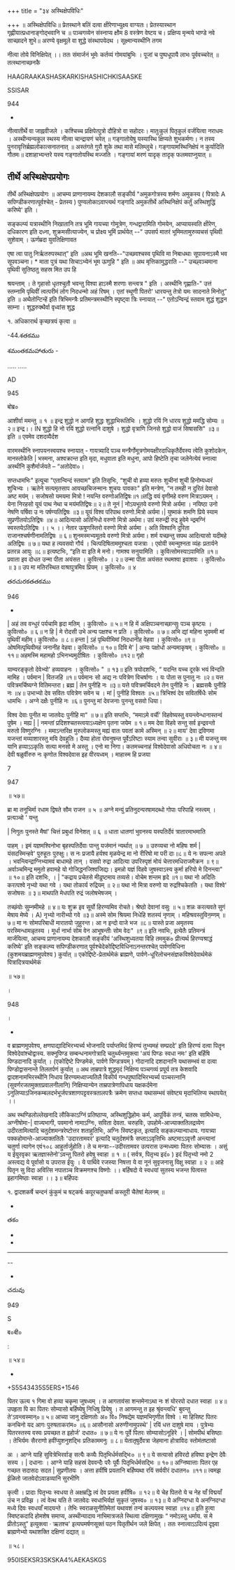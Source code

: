 +++
title = "३४ अस्थिक्षेपविधिः"

+++
॥ अस्थिक्षेपविधिः॥ प्रेतस्थाने बलिं दत्वा क्षीरेणाभ्युक्ष्य वाग्यतः। प्रेतस्यास्थान गृह्णीयात्प्रधानाङ्गोद्भवानि च ॥ पञ्चगव्येन संस्नाप्य क्षौम 8 वस्त्रेण वेष्टय च। प्रक्षिप्य मृन्मये भाण्डे नवे साच्छादने शुभे॥ अरण्ये वृक्षमूले वा शुद्धे संस्थापयेदथ । सूक्ष्मान्यस्थीनि तगम

नीत्वा तोये विनिक्षिपेत् ।। ततः संमार्जनं भूमेः कर्तव्यं गोमयांबुभिः । पूजां च पुष्पधूपायै लाभः पूर्ववच्चरेत् ॥ तत्स्थानाच्छनकै

HAAGRAAKASHASKARKISHASHICHKISAASKE

SSISAR

944

-

नीत्वातीर्थे वा जाह्नवीजले । कश्चिच्च प्रक्षिपेत्पुत्रो दौहित्रो वा सहोदरः। मातुःकुलं पितृकुलं वर्जयित्वा नराधमः । अस्थीन्यन्यकुल स्थस्य नीत्वा चान्द्रायणं चरेत् ॥ गङ्गातोयेषु यस्यास्थि क्षिप्यते शुभकर्मणः। न तस्य पुनरावृत्तिर्ब्रह्मलोकात्सनातनात् ॥ अस्तंगते गुरौ शुके तथा मासे मलिम्लुचे। गङ्गायामस्थिनिक्षेपं न कुर्यादिति गौतमः॥ दशाहाभ्यन्तरे यस्य गङ्गातोयस्थि मज्जति । गङ्गायां मरणं यादृक् तादृक् फलमवाप्नुयात् ॥
## तीर्थे अस्थिक्षेपप्रयोगः
तीर्थे अस्थिक्षेपप्रयोगः ॥ आचम्य प्राणानायम्य देशकालौ सङ्कीर्य "अमुकगोत्रस्य शर्मणः अमुकस्य ( पित्रादेः A सपिण्डीकरणात्पूर्वश्चेत् - प्रेतस्य ) पुण्यलोकाऽवाप्त्यर्थ गङ्गादि अमुकतीर्थे अस्थिनिक्षेपं कर्तुं अस्थिशुद्धिं करिष्ये' इति ।

सङ्कल्प्यं यत्रास्थीनि निखातानि तत्र भूमि गायच्या गोमूत्रेण, गन्धद्वारामिति गोमयेन, आप्यायस्वति क्षीरेण, दधिकारण इति दध्ना, शुक्रमसीत्याज्येन, च प्रोक्ष्य भूमिं प्रार्थयेत् --" उपसर्प मातरं भूमिमतामुरुव्यचसं पृथिवी सुशेवाम् । ऊर्णम्रदा युवतिक्षिणावत

एषा त्वा पातु निर्ऋतरुपस्थात्” इति ॥अथ भूमि खनति--"उच्छवश्चस्व पृथिवि मा निबाधथाः सूपायनाऽस्मै भव सूपवञ्चना। * माता पुत्रं यथा सिचाऽभ्येनं भूम ऊणुहि " इति ॥ अथ मृत्तिकामुद्धराति --" उच्छ्वञ्चमाना पृथिवी सुतिष्ठतु सहस्र मित उप हि

श्रयन्ताम् । ते गृहासो धृतश्चुतौ भवन्तु विश्वा हाऽस्मै शरणाः सन्त्वत्र " इति । अस्थीनि गृह्णाति-" उत्तं स्तम्नामि पृथिवीं त्वत्परीमं लोग निदधन्मो अहं रिषम् । एतां स्थूणी पितरो' धारयन्तु तेत्रो यमः सादनाते मिनोतु” इति ॥ अथैतोन्टिन्हें इति त्रिभिमन्त्रैः प्रतिमन्त्रमस्थीनि स्पृष्ट्वा त्रिः स्नायात् --" एतोऽन्विन्द्रं स्तवाम शुद्धं शुद्धन साम्ना । शुद्धरुक्थैर्वा वृध्वांस शुद्ध

१. अधिकारार्थ कृच्छत्रयं कृत्वा ॥

-44.శతకము

శమంతకమహాతురు -

..... .....

AD

945

बोब्र०

आशीर्वा ममन्तु ॥ १ ॥ इन्द्र शुद्धो न आगहि शुद्धः शुद्धाभिरूतिभिः । शुद्धो रयिं नि धारय शुद्धो ममद्धि सोम्यः ॥ २॥ इन्द्र।। IN शुद्धो हि नो रयिं शुद्धो रत्नानि दाशुषे । शुद्धो वृत्राणि जिनसे शुद्धो वाजं सिषाससि" ॥३॥ इति ॥ एवमेव दशदव्यैर्दश

वारमस्थीनि स्नापयनस्वयश्च स्नायात् - गायत्र्यादि पञ्च मन्त्रैर्गोमूत्रगोमयक्षीरदाधिकृतैर्देवस्य त्वेति कुशोदकेन, मानस्तोकेति | भस्मना, अश्वक्रान्त इति मृदा, मधुवाता इति मधुना, आपो हिष्टेति तृचा जलेनेत्येवं स्नात्वा अस्थीनि कुशैर्मार्जयते – “अतोदेवा०।

सप्तधामभिः" इत्यूचा "एतान्विन्दं स्तवाम" इति तिसृभिः, “शुची वो हव्या मरुतः शुचीनां शुची हिनोम्यध्वरं शुचिभ्यः । ऋतेने सत्यमृतसाप आयच्छचिजन्मानः शुचयः पावकाः" इति मन्त्रेण, “न तमही न दुरितं देवासो अष्ट मय॑म् । सजोषसो यमयमा मित्रो ! नयन्ति वरुणोअतिद्विषः॥१॥तद्धि वयं वृणीमहे वरुण मित्राऽयमन् । येना निरहसो यूयं पाथ नेथा च मय॑मतिद्विषः॥ २॥ ते नूनं | नोऽयभूतये वरुणो मित्रो अर्यमा । नयिष्ठा उनो नेषणि पर्षिवा उ नः पर्षण्यतिद्विषः ॥३॥ यूयं विश्व परिपाथ वरुणो.मित्रो अर्यमा।| युष्माकं शमणि प्रिये स्याम सुप्रणीतयोऽतिद्विषः ॥४॥ आदित्यासो अतिनिधो वरुणो मित्रो अर्थमा। उग्रं मरुन्द्री रुद्र हुवेमे न्द्रमग्निं स्वस्तयेऽतिद्विषः ।। ५ ।। नेतार ऊषुणस्तिरो वरुणो मित्रो अर्यमा । अति विश्वानि दुरिता राजानश्चर्षणीनामतिद्विषः ॥ ६॥ शुनमस्मभ्यमूतये वरुणो मित्रो अर्यमा। शर्म यच्छन्तु सपथ आदित्यासो यदीमहे अतिद्विषः ॥ ७॥ यथा ह त्यवसवो गौर्य । चित्पदिषिताममुश्चता यजत्राः । एवोवी स्मन्मुश्नता व्यंहः प्रतार्यने प्रतरन्न आयुः ॥८॥ इत्यष्टभिः, “इति वा इति मे मनो। गामश्व सनुयामिति । कुवित्सोमस्याऽपामिति ॥१॥ प्रवाता इव दोधत उन्मा पीता अयंसत । कुवित्सो० । २॥ उन्मा पीता अयंसत रथमश्वा इवाशवः । कुवित्सो० ॥ ३॥ उप मा मतिरस्थित वाश्रापुत्रमिव प्रियम् । कुवित्सो० ॥ ४

తరచురకతతకము

946

-

| अहं तव वन्धुरं पर्यचामि हृदा मतिम् । कुवित्सो० ॥ ५॥ न हि में अक्षिपञ्चनाच्छान्सुः पञ्च कृष्टयः । कुवित्सो० ॥ ६॥ न हि | मे रोदसी उभे अन्य पक्षश्च न प्रति । कुवित्सो० ॥ ७॥ अभि द्यां महिना भुवममी मां पृथिवीं महीम्। कुवित्सो० ॥ ८॥ हन्ता | ऽहं पृथिवीमिमां निदधानीह वेहवा । कुवित्सो० ॥९॥ ओषमित्पृथिवीमहं जनानीह वेहवा। कुवित्सो० ॥ १०॥ दिवि मे' | अन्यः पक्षोधो अन्यमाकृषम् । कुवित्सो० ॥११॥ अहमस्मि महामहो ऽभिनभ्यमुदीषितः । कुवित्सो० ॥१२॥ गृहो

याम्यरङ्कृतो देवेभ्यो' हव्यवाहनः । कुवित्सो० " ॥ १३॥ इति त्रयोदशभिः, “ यदन्ति यच्च दूरके भयं विन्दति मामिह । पर्वमान | वितजहि ॥१॥ पर्वमानः सो अद्य नः पवित्रेण विचर्षाणः । यः पोता स पुनातु नः ॥२॥ यत्त पवित्रमर्चिष्यग्ने वितिमन्तरा। ब्रह्म | तेन पुनीहि नः ॥३॥ यत्ते पवित्रमर्चिवदने तेन पुनीहि नः । ब्रह्मसबैः पुनीहि नः ॥४॥ उभाभ्यो देव सवितः पवित्रेण सवेन च । मां | पुनीहि विश्वतः ॥५॥ त्रिभिश्वं देव सवितर्षिधैः सोम धामभिः । अग्ने दक्षैः पुनीहि नः ॥६॥ पुनन्तु मां देवजनाः पुनन्तु वसवो धिया।

विश्व देवाः पुनीत मा जातवेदः पुनीहि मा" ॥ ७॥ इति सप्तभिः, “ममाऽमे वर्ची' विहवेष्यस्तु वयन्त्वेन्धानास्तन्वं पुषेम । मह्य | | नमन्तां प्रदिशश्चतस्त्वयाऽध्यक्षेण पृतना जयेम ॥ १॥ मम देवा विहवे सन्तु सर्व इन्द्रवन्तो मरुतो विष्णुरग्निः । ममाऽन्तरिक्ष मुरुलोकमस्तु मह्यं वातः पवतां कामे अस्मिन् ॥ २॥ माय' देवा द्रविणमा यजन्तां मय्याशारस्तु मयि देवहूतिः। दैव्या होता रोवनुषन्त पूर्वेऽरिष्टाः स्याम तन्वा सुवीराः ॥ ३॥ मी यजन्तु मम यानि हव्याऽऽकृतिः सत्या मनसो मे अस्तु । एनो मा निगा। कतमच्चनाहं विश्वेदेवासो अधिवोचता नः ॥ ४॥ देवी षळुर्वीरुरु नः कृणोत विश्वदेवास इह वीरयध्वम् । माहास्म हि प्रजया

7

947

॥ ५७॥

ब्रा मा तनूभिर्मा रधाम द्विषते सौम राजन ॥ ५ ॥ अग्ने मन्युं प्रतिनुदन्परषामदब्धो गोपाः परिपाहि नस्त्वम् । प्रत्यञ्चो ' यन्तु

| निगुतः पुनस्ते मैषां' चित्तं प्रबुधां विनेशत् ॥ ६ ॥ धाता धातणां भुवनस्य यस्पतिर्देवं त्रातारमाभमाति

पाहम् । इमं यज्ञमश्विनोभा बृहस्पतिर्देवाः पान्तु यज॑मानं न्यर्थात् ॥ ७ ॥ उरुव्यचा नो महिषः शर्म | यंसदस्मिन्हवे' पुरुहूतः पुरुक्षुः। स नः प्रजायै हर्यश्व मृळयेन्द्र मा नो रीरिषो मा परी दाः॥८॥ ये नः सपत्ना अपते । भवन्त्विन्द्राग्निभ्यामवं बाधामहे तान् । वसवो रुद्रा आदित्या उपरिस्पृशं मोयं चेत्तारमधिराजमैक्रन ॥ ९॥ अर्वाञ्चमिन्द्र ममुतो हवामहे यो गोजिद्धनजिश्वजिद्यः। इमन्नो यज्ञं विहवे जुषस्वाऽस्य कुर्मा हरियो मे दिनन्त्वा" ॥ १०॥ इति दशभिः, । | "कद्राय प्रचेतसे मीढुष्टमाय तव्यसे। वोचेम शन्तम हृदे ॥१॥ यथा नो अदितिः करत्पश्वे नृभ्यो यथा गवे । यथा तोकार्य रुद्रियम् ॥ २॥ यथा नो मित्रा वरुणो या रुद्रश्चिकेतति । यथा विश्वे' सजोषसः ॥ ३॥ माथपति मेधपति रुद्रं जलोषभेषजम् ।

तच्छंयोः सुम्नमीमहे ॥ ४॥ यः शुक्र इव सूर्यो हिरण्यमिव रोचते। श्रेष्ठो देवानां वसुः ॥ ५॥ शन्नः करत्यवते सुगं मेषाय मेष्ये । A) नृभ्यो नारीभ्यो गवे ॥३॥ अस्मे सोम श्रियमा निधेहि शतस्यं नृणाम् । महिश्रवस्तुविन॒म्णम् ॥ ७॥ मा नः सोमपरिबाधी मारातयो जुहुरन्त। आ न इन्दो वाजे भज ॥८॥ यास्ते प्रजा अमृतस्य परस्मिन्धामन्नृतस्य । मूर्धा नार्भा सोम वेन आभूषन्तीः सोम वेदः" ॥९॥ इति नवभिः, इत्येतैः प्रतिमन्त्रं मार्जयित्वा, आचम्य प्राणानायम्य देशकालौ सङ्कीयं 'अस्थिशुध्यतया विहि तममुक० प्रीत्यर्थ हिरण्यश्राद्धं करिष्ये' इति सङ्कल्प्य सपिण्डीकरणात् पूर्वश्चेदेकोद्दिष्टविधिनाऽनन्तरश्चेत् पार्वणविधिना (कुशमयब्राह्मणमुपवेश्य ) कुर्यात् ॥ एकोद्दिष्टे-प्रेतार्थमेकं ब्राह्मणे, पार्वणे-धूरिलोचनसंज्ञकविश्वेदेवार्थमेकं पित्रादित्रयार्थमेकं

॥ ५७॥

।

948

।

-

व ब्राह्मणमुपवेश्य, क्षणपाद्यादिभिरभ्यर्च्य भोजनादि पर्याप्तमिदं हिरण्यं तुभ्यमहं सम्प्रददे' इति हिरण्यं दत्वा पितॄन विश्वेदेवांश्चोद्वास्य. सक्नुपिण्ड सम्बन्धनामगोत्रादि चतुर्थ्यन्तमुक्त्वा 'अयं पिण्डः स्वधा नमः' इति बर्हिषि पिण्डदानादि कुर्यात् । (एकोद्दिष्टे पिण्डमेकं, पार्वणे पिण्डत्रयम् ) गोदानादि दशदानानि यथासम्भवं वा दत्वा पिण्डोद्वासनान्ते तिलतर्पणं कुर्यात् ॥ अथ ताम्रपात्रे शुद्धमृदं निक्षिप्य पञ्चगव्यं प्रपूर्य तत्र केशवादि द्वादशनामभिरस्थीनि निधाय हिरण्यमध्वाज्यतिलै विकीर्य गन्धपुष्पादिभिरभ्यर्च्य पञ्चरत्नानि (सुवर्णरजतमुक्ताप्रवालनीलानि) निक्षिप्यान्येन ताम्रपात्रेणापिधाय यक्षकर्दमेना ऽनुलिप्याऽजिनकम्बलदर्भभूर्जपत्रशाणपट्टवस्त्रतालपत्रैः क्रमेण सप्तधा यथासम्भवं संवेष्ट्य मृदाभिलिप्य स्थापयेत् ।।

अथ स्थण्डिलोल्लेखनादि लौकिकाऽग्निं प्रतिष्ठाप्य, अस्थिशुद्धिहोमः कर्म, आपूर्विकं तन्त्रं, चतस्रः सामिधेन्यः, अग्नीषोमा-| वाज्यभागी, पवमानो नामाऽग्निः, सविता देवता. चरुहविः, उपहोमे-आज्याक्ततिलद्रव्येण उदीरतामित्यादि चतुर्दशमन्त्ररेष्टोत्तर शताहुतिभिः, अग्निः स्विष्टकृत, इत्यादि सङ्कल्प्यान्वाधाय. गायत्र्या पक्कहोमान्ते-आज्याक्ततिलैः 'उदारतामवर' इत्यादि चतुर्दशमंत्रैः सप्ताऽऽवृत्तिभिः अष्टमाऽऽवृत्तौ अन्त्यानां चतुर्णा त्यागेन एवं१०८ आहुर्तार्जुहोति। ते च मन्त्राः--उदीरतामवर उत्परास उन्मध्यमाः पितरः सोम्यासः । असुं य ईयुरवृका ऋतज्ञास्तेनो'ऽवन्तु पितरो हवेषु स्वाहा ॥ १ ॥ ( सर्वत्र, पितृभ्य इदं० ) इदं पितृभ्यो नमो 2 अस्त्वद्य ये पूर्वासो य उपरास ईयुः । ये पार्थिवे रजस्या निषत्ता ये वा नूनं सुवृजनासु विक्षु स्वाहा ॥ २ ॥ आहे पितृन सु विदा अवित्सि नपातञ्च विक्रमणश्च विष्णोः ।। बर्हिषदो ये स्वधयां सुतस्य भजन्त पित्वस्त इहागमिष्ठाः स्वाहा ।। ३॥ बर्हिपदः

१. द्वादशकर्षे चन्दनं कुंकुमं च षट्कर्षः कपूरचतुष्कर्षा कस्तूरी चैतेषां मेलनम् ॥

-

తకం

-

-

--- ---

--

-

చదువు

949

S

ब०बी०

:

॥ ५४॥

-

+S5S43435S5ERS+1546

पितर ऊत्य १ गिमा वो हव्या चकृमा जुषध्वम् । त आगताव॑सा शन्तमेनाऽथा नः शं योररपो दधात स्वाहा ॥ ४॥ उपहृता पि का पितरः सोम्यासो बर्हिष्येषु निधिषु प्रियेषु । त आगमन्तु त इह श्रृंवन्त्वधि' बुवन्तु ते'ऽवन्त्वस्मान्०॥ ५॥ आच्या जानु दक्षिणतोः अ० वि० निषद्येम यज्ञमभिगृणीत विश्वे । मा हिसिष्ट पितरः कनचिनो यद आगः पुरुषताकरांम० ॥६॥ आसौनासो अरुणीनामुपस्थे' | रयिं धत्त दाशुषे माय । पुत्रेभ्यः पितरस्तस्य वस्वः प्रयच्छत त इहोर्ज' दधात० ॥ ७॥ ये नः पूर्वे पितरः सोम्यासोऽनूहिरे । | सोमपीथं बसिष्ठाः । तेभिर्यमः सैरराणो हवींप्युशनुशद्भिः प्रतिकाममनुः ॥ ८॥ येतातृषुर्देवत्रा जेहमाना होत्राविदः स्तोम॑तष्टासो

अः । आग्ने याहि सुवित्रेभिरर्वाङ् सत्यैः कव्यैः पितृभिर्धर्मसद्भिः० ॥ ९॥ ये सत्यासो हविरदो हविष्पा इन्द्रेण देवैः सस्य । | दधानाः । आग्ने याहि सहस्रं देववन्दैः परैः पूर्वैः पितृभिर्धर्मसद्भिः ॥ १०॥ अग्निष्वात्ताः पितर एह गच्छत सदासदः सदत | सुप्रणीतयः । अत्ता हवींषि प्रयतानि बर्हिष्यथा रयिं सर्ववीरं दधातन० ॥११॥ त्वमझ ईळितो जातवेदोऽवाडव्यानि सुरभीणि

कृत्वी । प्रादाः पितृभ्यः स्वधया ते अक्षम्रद्धि त्वं देव प्रयता हवींषि० ॥ १२॥ ये चेह पितरो ये च नेह याँ विद्मयाँ उंच न प्रविझ । त्वं वेत्थ यति ते जातवेदः स्वधाभिर्यज्ञं सुकृतं जुषस्व० ॥ १३॥ ये अग्निदग्धा ये अनग्निदग्धा मध्ये दिवः स्वधयाँ मादयन्ते । तेभिः स्वराळसुनीतिमेतां यथावशं तन्वं कल्पयस्व स्वाहा ॥१४॥ इति हुत्वा स्विष्टकदादि होमशेष समाप्य, अस्थीन्यादाय नाभिमात्रजले स्थित्वा दक्षिणामुखः “ नमोऽस्तु धर्माय. स मे प्रीतोऽस्तु” इत्युक्त्वा · ऋतश्च' इत्यघमर्षणसूक्तं पठन पितृतीर्थन जले क्षिपेत् । ततः स्नात्वाऽऽदित्यं दृझ्वा ब्राह्मणेभ्यो यथाशक्ति दक्षिणां दद्यात् ॥

॥ ५८।

950ISEKSR3SKSKA4%AEKASKGS